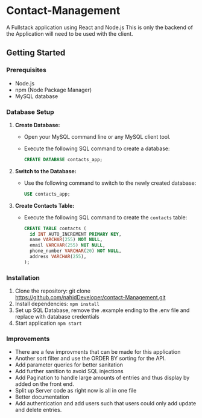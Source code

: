 # Contact-Management
A Fullstack application using React and Node.js
This is only the backend of the Application will need to be used with the client.

## Getting Started

### Prerequisites

- Node.js
- npm (Node Package Manager)
- MySQL database


### Database Setup

1. **Create Database:**
   - Open your MySQL command line or any MySQL client tool.
   - Execute the following SQL command to create a database:

     ```sql
     CREATE DATABASE contacts_app;
     ```

2. **Switch to the Database:**
   - Use the following command to switch to the newly created database:

     ```sql
     USE contacts_app;
     ```

3. **Create Contacts Table:**
   - Execute the following SQL command to create the `contacts` table:

     ```sql
     CREATE TABLE contacts (
       id INT AUTO_INCREMENT PRIMARY KEY,
       name VARCHAR(255) NOT NULL,
       email VARCHAR(255) NOT NULL,
       phone_number VARCHAR(20) NOT NULL,
       address VARCHAR(255),
     );
### Installation

1. Clone the repository:
    git clone https://github.com/nahidDeveloper/contact-Management.git
2. Install dependencies:
   ```npm install```
3. Set up SQL Database, remove the .example ending to the .env file and replace with database credentials
4. Start application
   ```npm start```


### Improvements
- There are a few improvments that can be made for this application
- Another sort filter and use the ORDER BY sorting for the API.
- Add parameter queries for better sanitation
- Add further sanition to avoid SQL injections
- Add Pagination to handle large amounts of entries and thus display by added on the front end.
- Split up Server code as right now is all in one file
- Better documentation
- Add authentication and add users such that users could only add update and delete entries.


 
   

